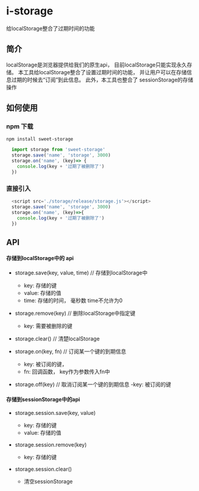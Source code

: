 # i-storage
给localStorage整合了过期时间的功能

## 简介
localStorage是浏览器提供给我们的原生api， 目前localStorage只能实现永久存储。 
本工具给localStorage整合了设置过期时间的功能， 并让用户可以在存储信息过期的时候去“订阅”到此信息。
此外，本工具也整合了 sessionStorage的存储操作


## 如何使用

###  npm 下载
  ```
  npm install sweet-storage
  ```
  
  ```javascript
    import storage from 'sweet-storage'
    storage.save('name', 'storage', 3000)
    storage.on('name', (key)=> {
      console.log(key + '过期了被删除了')
    })
  ```

###  直接引入
  ```javascript
    <script src='./storage/release/storage.js'></script>
    storage.save('name', 'storage', 3000)
    storage.on('name', (key)=>{
      console.log(key + '过期了被删除了')
    })
  ```


## API
  #### 存储到localStorage中的 api

  - storage.save(key, value, time)  // 存储到localStorage中
    - key: 存储的键
    - value: 存储的值
    - time: 存储的时间， 毫秒数  time不允许为0  
  
  - storage.remove(key)     // 删除localStorage中指定键
    - key: 需要被删除的键

  - storage.clear()         // 清楚localStorage

  - storage.on(key, fn)     // 订阅某一个键的到期信息
    - key: 被订阅的键，
    - fn: 回调函数， key作为参数传入fn中

  - storage.off(key)       // 取消订阅某一个键的到期信息
    -key: 被订阅的键



  #### 存储到sessionStorage中的api

  - storage.session.save(key, value)
    - key: 存储的键
    - value: 存储的值

  - storage.session.remove(key)
    - key: 存储的键

  - storage.session.clear()
    - 清空sessionStorage